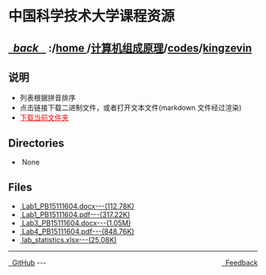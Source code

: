 
<!--
<head>
    <meta http-equiv="content-type" content="text/html; charset=utf-8">
    <title> 中国科学技术大学课程资源</title>
</head>
-->
# 中国科学技术大学课程资源

<div>
  <h2>
    <a href="../index.html">&nbsp;&nbsp;<i class="fa fa-level-up">back </i>&nbsp;&nbsp;</a>
    :/<a href="../../../index.html">home <i class="fa fa-home"></i></a>/<a href="../../index.html">计算机组成原理</a>/<a href="../index.html">codes</a>/<a href="index.html">kingzevin</a>
  </h2>
</div>

## 说明
- 列表根据拼音排序
- 点击链接下载二进制文件，或者打开文本文件(markdown 文件经过渲染)
- <a href="http://downgit.zhoudaxiaa.com/#/home?url=https://github.com/USTC-Resource/USTC-Course/tree/master/计算机组成原理/codes/kingzevin" style="color:red;text-decoration:underline;" target="_black">下载当前文件夹</a>

## Directories
<ul><li><i class="fa fa-meh-o"></i>&nbsp;None</li></ul>

## Files
<ul><li><a href="https://raw.githubusercontent.com/USTC-Resource/USTC-Course/master/计算机组成原理/codes/kingzevin/Lab1_PB15111604.docx"><i class="fa fa-file-word-o"></i>&nbsp;Lab1_PB15111604.docx---(112.78K)</a></li>
<li><a href="https://raw.githubusercontent.com/USTC-Resource/USTC-Course/master/计算机组成原理/codes/kingzevin/Lab1_PB15111604.pdf"><i class="fa fa-file-pdf-o"></i>&nbsp;Lab1_PB15111604.pdf---(317.22K)</a></li>
<li><a href="https://raw.githubusercontent.com/USTC-Resource/USTC-Course/master/计算机组成原理/codes/kingzevin/Lab3_PB15111604.docx"><i class="fa fa-file-word-o"></i>&nbsp;Lab3_PB15111604.docx---(1.05M)</a></li>
<li><a href="https://raw.githubusercontent.com/USTC-Resource/USTC-Course/master/计算机组成原理/codes/kingzevin/Lab4_PB15111604.pdf"><i class="fa fa-file-pdf-o"></i>&nbsp;Lab4_PB15111604.pdf---(848.76K)</a></li>
<li><a href="https://raw.githubusercontent.com/USTC-Resource/USTC-Course/master/计算机组成原理/codes/kingzevin/lab_statistics.xlsx"><i class="fa fa-pencil-square-o"></i>&nbsp;lab_statistics.xlsx---(25.08K)</a></li></ul>

---
<div style="text-decration:underline;display:inline">
  <a href="https://github.com/USTC-Resource/USTC-Course.git" target="_blank" rel="external"><i class="fa fa-github"></i>&nbsp; GitHub</a>
  <a href="mailto:&#122;huheqin1@gmail?subject=反馈与建议" style="float:right" target="_blank" rel="external"><i class="fa fa-envelope"></i>&nbsp; Feedback</a>
</div>
---


